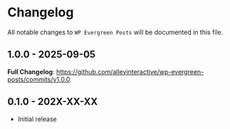 # Changelog

All notable changes to `WP Evergreen Posts` will be documented in this file.

## 1.0.0 - 2025-09-05

**Full Changelog**: https://github.com/alleyinteractive/wp-evergreen-posts/commits/v1.0.0

## 0.1.0 - 202X-XX-XX

- Initial release
